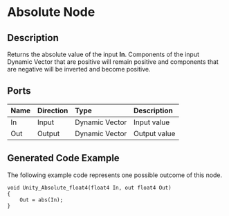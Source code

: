 # Absolute Node

## Description

Returns the absolute value of the input **In**. Components of the input Dynamic Vector that are positive will remain positive and components that are negative will be inverted and become positive.

## Ports

| Name        | Direction           | Type  | Description |
|:------------ |:-------------|:-----|:---|
| In      | Input | Dynamic Vector | Input value |
| Out | Output      |    Dynamic Vector | Output value |

## Generated Code Example

The following example code represents one possible outcome of this node.

```
void Unity_Absolute_float4(float4 In, out float4 Out)
{
    Out = abs(In);
}
```
